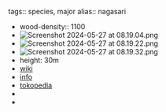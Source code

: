 tags:: species, major
alias:: nagasari

- wood-density:: 1100
- ![Screenshot 2024-05-27 at 08.19.04.png](https://peach-geographical-bat-397.mypinata.cloud/ipfs/QmQ1YkPs8Bc2NA2nUewxgGHPHHZvarSUHQEhvQabaFihm9)
- ![Screenshot 2024-05-27 at 08.19.22.png](https://peach-geographical-bat-397.mypinata.cloud/ipfs/QmadTSCGfeLi1MG2EgWP8Yn8zUVoE2NCTYHFgpT3cNCTbM)
- ![Screenshot 2024-05-27 at 08.19.32.png](https://peach-geographical-bat-397.mypinata.cloud/ipfs/QmaPygbnK36dA2Fs72uYr4vXi5sgWgPvXZzix377uG5aCv)
- height: 30m
- [wiki](https://en.wikipedia.org/wiki/Mesua_ferrea)
- [info](http://www.plantsofasia.com/index/mesua_ferrea/0-1296)
- [tokopedia](https://www.tokopedia.com/g-grow/bibit-pohon-nagasari-ceylon-ironwood-cobra-saffron-mesua-ferrea?extParam=ivf%3Dfalse%26src%3Dsearch)
-
-